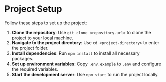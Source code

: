 # Project Setup

Follow these steps to set up the project:

1. **Clone the repository**: Use `git clone <repository-url>` to clone the project to your local machine.
2. **Navigate to the project directory**: Use `cd <project-directory>` to enter the project folder.
3. **Install dependencies**: Run `npm install` to install all necessary packages.
4. **Set up environment variables**: Copy `.env.example` to `.env` and configure the required variables.
5. **Start the development server**: Use `npm start` to run the project locally.
